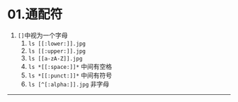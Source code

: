 # 01.通配符

1. `[]`中视为一个字母
	1. `ls [[:lower:]].jpg`
	2. `ls [[:upper:]].jpg`
	3. `ls [[a-zA-Z]].jpg`
	4. `ls *[[:space:]]*` 中间有空格
	5. `ls *[[:punct:]]*` 中间有符号
	6. `ls [^[:alpha:]].jpg` 非字母

---
